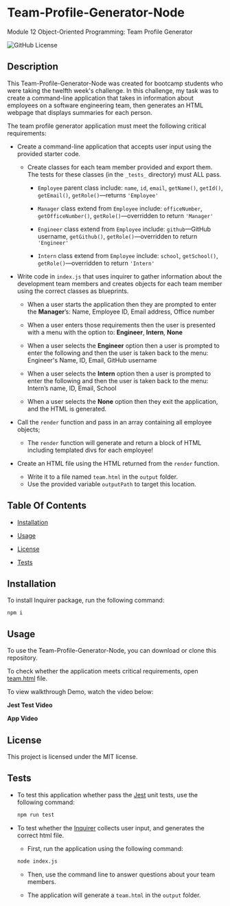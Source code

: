 # Team-Profile-Generator-Node
Module 12 Object-Oriented Programming: Team Profile Generator

 ![GitHub License](http://img.shields.io/badge/License-MIT-blue.svg)

## Description
This Team-Profile-Generator-Node was created for bootcamp students who were taking the twelfth week's challenge. In this challenge, my task was to create a command-line application that takes in information about employees on a software engineering team, then generates an HTML webpage that displays summaries for each person.

The team profile generator application must meet the following critical requirements:
* Create a command-line application that accepts user input using the provided starter code. 
  * Create classes for each team member provided and export them. The tests for these classes (in the `_tests_` directory) must ALL pass.
     * `Employee` parent class include: `name`, `id`, `email`, `getName()`, `getId()`, `getEmail()`, `getRole()`&mdash;returns `'Employee'` 

     * `Manager` class extend from `Employee` include: `officeNumber`, `getOfficeNumber()`, `getRole()`&mdash;overridden to return `'Manager'`

     * `Engineer` class extend from `Employee` include: `github`&mdash;GitHub username, `getGithub()`, `getRole()`&mdash;overridden to return `'Engineer'`

     * `Intern` class extend from `Employee` include: `school`, `getSchool()`, `getRole()`&mdash;overridden to return `'Intern'`

* Write code in `index.js` that uses inquirer to gather information about the development team members and creates objects for each team member using the correct classes as blueprints.
  * When a user starts the application then they are prompted to enter the **Manager**’s: Name, Employee ID, Email address, Office number

  * When a user enters those requirements then the user is presented with a menu with the option to: **Engineer**, **Intern**, **None**

  * When a user selects the **Engineer** option then a user is prompted to enter the following and then the user is taken back to the menu: Engineer's Name, ID, Email, GitHub username

  * When a user selects the **Intern** option then a user is prompted to enter the following and then the user is taken back to the menu: Intern’s name, ID, Email, School
     
  * When a user selects the **None** option then they exit the application, and the HTML is generated.

* Call the `render` function and pass in an array containing all employee objects; 
  * The `render` function will generate and return a block of HTML including templated divs for each employee!

* Create an HTML file using the HTML returned from the `render` function. 
  * Write it to a file named `team.html` in the `output` folder. 
  * Use the provided variable `outputPath` to target this location.

## Table Of Contents

  * [Installation](#installation)

  * [Usage](#usage)

  * [License](#license)

  * [Tests](#tests)

## Installation

To install Inquirer package, run the following command:

```
npm i
```

## Usage

To use the Team-Profile-Generator-Node, you can download or clone this repository.

To check whether the application meets critical requirements, open [team.html](https://github.com/qingh2o/Team-Profile-Generator-Node/blob/main/output/team.html) file.

To view walkthrough Demo, watch the video below:

**Jest Test Video**

**App Video**

## License

This project is licensed under the MIT license.

## Tests

* To test this application whether pass the [Jest](https://www.npmjs.com/package/jest) unit tests, use the following command:

  ```bash
  npm run test
  ```

* To test whether the [Inquirer](https://www.npmjs.com/package/inquirer) collects user input, and generates the correct html file.
  * First, run the application using the following command:

  ```bash
  node index.js
  ```

  * Then, use the command line to answer questions about your team members.

  * The application will generate a `team.html` in the `output` folder. 